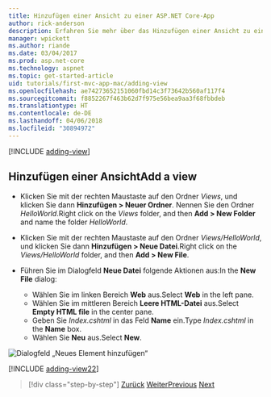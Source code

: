 ```yaml
---
title: Hinzufügen einer Ansicht zu einer ASP.NET Core-App
author: rick-anderson
description: Erfahren Sie mehr über das Hinzufügen einer Ansicht zu einer ASP.NET Core-App.
manager: wpickett
ms.author: riande
ms.date: 03/04/2017
ms.prod: asp.net-core
ms.technology: aspnet
ms.topic: get-started-article
uid: tutorials/first-mvc-app-mac/adding-view
ms.openlocfilehash: ae74273652151060fbd14c3f73642b560af117f4
ms.sourcegitcommit: f8852267f463b62d7f975e56bea9aa3f68fbbdeb
ms.translationtype: HT
ms.contentlocale: de-DE
ms.lasthandoff: 04/06/2018
ms.locfileid: "30894972"
---
```

[!INCLUDE [adding-view](../../includes/mvc-intro/adding_view1.md)]

## <a name="add-a-view"></a><span data-ttu-id="ac380-103">Hinzufügen einer Ansicht</span><span class="sxs-lookup"><span data-stu-id="ac380-103">Add a view</span></span> 

* <span data-ttu-id="ac380-104">Klicken Sie mit der rechten Maustaste auf den Ordner *Views*, und klicken Sie dann **Hinzufügen > Neuer Ordner**. Nennen Sie den Ordner *HelloWorld*.</span><span class="sxs-lookup"><span data-stu-id="ac380-104">Right click on the *Views* folder, and then **Add > New Folder** and name the folder *HelloWorld*.</span></span>
* <span data-ttu-id="ac380-105">Klicken Sie mit der rechten Maustaste auf den Ordner *Views/HelloWorld*, und klicken Sie dann **Hinzufügen > Neue Datei**.</span><span class="sxs-lookup"><span data-stu-id="ac380-105">Right click on the *Views/HelloWorld* folder, and then **Add > New File**.</span></span>
* <span data-ttu-id="ac380-106">Führen Sie im Dialogfeld **Neue Datei** folgende Aktionen aus:</span><span class="sxs-lookup"><span data-stu-id="ac380-106">In the **New File** dialog:</span></span>

  * <span data-ttu-id="ac380-107">Wählen Sie im linken Bereich **Web** aus.</span><span class="sxs-lookup"><span data-stu-id="ac380-107">Select **Web** in the left pane.</span></span>
  * <span data-ttu-id="ac380-108">Wählen Sie im mittleren Bereich **Leere HTML-Datei** aus.</span><span class="sxs-lookup"><span data-stu-id="ac380-108">Select **Empty HTML file** in the center pane.</span></span>
  * <span data-ttu-id="ac380-109">Geben Sie *Index.cshtml* in das Feld **Name** ein.</span><span class="sxs-lookup"><span data-stu-id="ac380-109">Type *Index.cshtml* in the **Name** box.</span></span>
  * <span data-ttu-id="ac380-110">Wählen Sie **Neu** aus.</span><span class="sxs-lookup"><span data-stu-id="ac380-110">Select **New**.</span></span>

![Dialogfeld „Neues Element hinzufügen“](adding-view/_static/add_view.png)

[!INCLUDE [adding-view22](../../includes/mvc-intro/adding_view2.md)]

> [!div class="step-by-step"]
> <span data-ttu-id="ac380-112">[Zurück](adding-controller.md)
> [Weiter](adding-model.md)</span><span class="sxs-lookup"><span data-stu-id="ac380-112">[Previous](adding-controller.md)
[Next](adding-model.md)</span></span>

